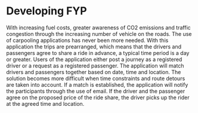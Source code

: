 # Developing FYP

With increasing fuel costs, greater awareness of CO2 emissions and traffic congestion through the increasing number of vehicle on the roads. 
The use of carpooling applications has never been more needed. With this application the trips are prearranged, 
which means that the drivers and passengers agree to share a ride in advance, a typical time period is a day or greater.
 Users of the application either post a journey as a registered driver or a request as a registered passenger. 
 The application will match drivers and passengers together based on date, time and location. 
 The solution becomes more difficult when time constraints and route detours are taken into account. 
 If a match is established, the application will notify the participants through the use of email. 
 If the driver and the passenger agree on the proposed price of the ride share, the driver picks up the rider at the agreed time and location. 
